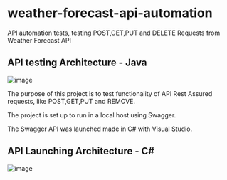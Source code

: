 # weather-forecast-api-automation
API automation tests, testing POST,GET,PUT and DELETE Requests from Weather Forecast API

## API testing Architecture - Java

![image](https://github.com/nathan-benatti/weather-forecast-api-automation/assets/50341422/dc15cbb7-b7f5-4163-995e-2c324a0921d7)

The purpose of this project is to test functionality of API Rest Assured requests, like POST,GET,PUT and REMOVE.

The project is set up to run in a local host using Swagger.

The Swagger API was launched made in C# with Visual Studio.

## API Launching Architecture - C#

![image](https://github.com/nathan-benatti/weather-forecast-api-automation/assets/50341422/5a393398-9b01-42e5-907d-3bda586e9f4b)





